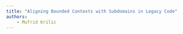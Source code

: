 ```yaml
---
title: "Aligning Bounded Contexts with Subdomains in Legacy Code"
authors:
    - Mufrid Krilic
---
```


